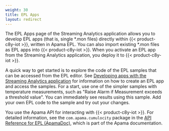 ```yaml
---
weight: 30
title: EPL Apps
layout: redirect
---
```

The EPL Apps page of the Streaming Analytics application allows you to develop EPL apps (that is, single \*.mon files) directly within {{< product-c8y-iot >}}, written in Apama EPL. You can also import existing \*.mon files as EPL apps into {{< product-c8y-iot >}}. When you activate an EPL app from the Streaming Analytics application, you deploy it to {{< product-c8y-iot >}}.

A quick way to get started is to explore the code of the EPL samples that can be accessed from the EPL editor. See [Developing apps with the Streaming Analytics application](/apama/analytics-introduction//#apama-epl-apps) for information on how to create an EPL app and access the samples. For a start, use one of the simpler samples with temperature measurements, such as "Raise Alarm if Measurement exceeds a threshold value". You can immediately see results using this sample. Add your own EPL code to the sample and try out your changes. 

You use the Apama API for interacting with {{< product-c8y-iot >}}. For detailed information, see the `com.apama.cumulocity` package in the  [API Reference for EPL (ApamaDoc)](https://documentation.softwareag.com/onlinehelp/Rohan/Apama/v10-7/apama10-7/ApamaDoc/index.html?com/apama/cumulocity/package-summary.html), which is part of the Apama documentation.